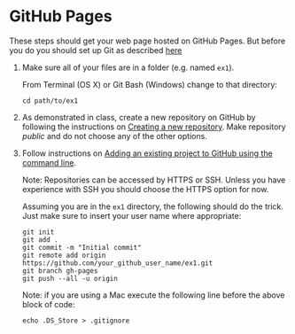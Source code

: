 GitHub Pages
============


These steps should get your web page hosted on GitHub Pages. But before you do you should set up Git as described [here](GitBasics)

1. Make sure all of your files are in a folder (e.g. named `ex1`).

    From Terminal (OS X) or Git Bash (Windows) change to that directory:

    ```
    cd path/to/ex1
    ```

2. As demonstrated in class, create a new repository on GitHub by following the instructions on [Creating a new repository](https://help.github.com/articles/creating-a-new-repository/). Make repository _public_ and do not choose any of the other options.


3. Follow instructions on [Adding an existing project to GitHub using the command line](https://help.github.com/articles/adding-an-existing-project-to-github-using-the-command-line/).

    Note: Repositories can be accessed by HTTPS or SSH. Unless you have experience with SSH you should choose the HTTPS option for now.

    Assuming you are in the `ex1` directory, the following should do the trick. Just make sure to insert your user name where appropriate:

    ```
    git init
    git add .
    git commit -m "Initial commit"
    git remote add origin https://github.com/your_github_user_name/ex1.git
    git branch gh-pages
    git push --all -u origin
    ```

    Note: if you are using a Mac execute the following line before the above block of code:
    
    ```
    echo .DS_Store > .gitignore
    ```

